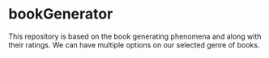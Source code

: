 # bookGenerator
This repository is based on the book generating phenomena and along with their ratings. We can have multiple options on our selected genre of books.
